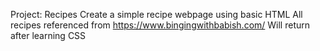 Project: Recipes
Create a simple recipe webpage using basic HTML
All recipes referenced from https://www.bingingwithbabish.com/
Will return after learning CSS
